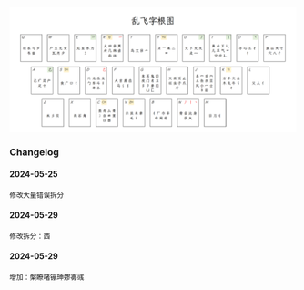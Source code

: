 ![字根图](./zigen.png)

### Changelog

#### 2024-05-25
```
修改大量错误拆分
```

#### 2024-05-29
```
修改拆分：西
```

#### 2024-05-29
```
增加：槃瞭啫镚珅嫪毐彧
```